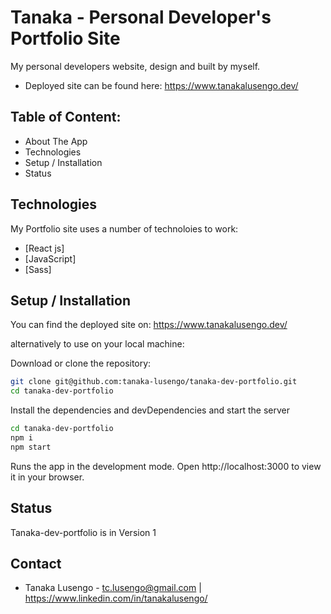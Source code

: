 # Tanaka - Personal Developer's Portfolio Site

My personal developers website, design and built by myself.
- Deployed site can be found here: https://www.tanakalusengo.dev/

## Table of Content:
- About The App
- Technologies
- Setup / Installation 
- Status

## Technologies

My Portfolio site uses a number of technoloies to work:

- [React js]
- [JavaScript]
- [Sass]

## Setup / Installation

You can find the deployed site on: https://www.tanakalusengo.dev/

alternatively to use on your local machine:

Download or clone the repository: 
```sh
git clone git@github.com:tanaka-lusengo/tanaka-dev-portfolio.git
cd tanaka-dev-portfolio
```

Install the dependencies and devDependencies and start the server

```sh
cd tanaka-dev-portfolio
npm i
npm start
```

Runs the app in the development mode.
Open http://localhost:3000 to view it in your browser.

## Status
Tanaka-dev-portfolio is in Version 1 

## Contact
- Tanaka Lusengo - tc.lusengo@gmail.com | https://www.linkedin.com/in/tanakalusengo/

